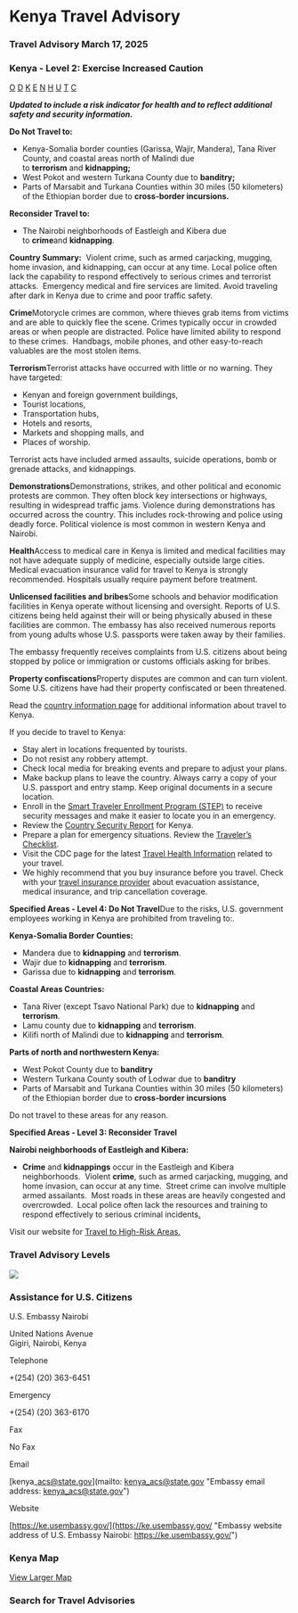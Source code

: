 # Kenya Travel Advisory

### Travel Advisory March 17, 2025

### Kenya - Level 2: Exercise Increased Caution

[O](javascript:void(0); "Tool Tip: Other")
[D](javascript:void(0); "Tool Tip: Wrongful Detention")
[K](javascript:void(0); "Tool Tip: Kidnap and Hostage")
[E](javascript:void(0); "Tool Tip: Event")
[N](javascript:void(0); "Tool Tip: Disaster")
[H](javascript:void(0); "Tool Tip: Health")
[U](javascript:void(0); "Tool Tip: Civil Unrest")
[T](javascript:void(0); "Tool Tip: Terrorism")
[C](javascript:void(0); "Tool Tip: Crimes")

***Updated to include a risk indicator for health and to reflect additional safety and security information.***

**Do Not Travel to:**

* Kenya-Somalia border counties (Garissa, Wajir, Mandera), Tana River County, and coastal areas north of Malindi due to **terrorism** and **kidnapping;**
* West Pokot and western Turkana County due to **banditry;**
* Parts of Marsabit and Turkana Counties within 30 miles (50 kilometers) of the Ethiopian border due to **cross-border incursions.**

**Reconsider Travel to:**

* The Nairobi neighborhoods of Eastleigh and Kibera due to **crime**and **kidnapping**.

**Country Summary:**  Violent crime, such as armed carjacking, mugging, home invasion, and kidnapping, can occur at any time. Local police often lack the capability to respond effectively to serious crimes and terrorist attacks.  Emergency medical and fire services are limited. Avoid traveling after dark in Kenya due to crime and poor traffic safety.

**Crime**Motorycle crimes are common, where thieves grab items from victims and are able to quickly flee the scene. Crimes typically occur in crowded areas or when people are distracted. Police have limited ability to respond to these crimes.  Handbags, mobile phones, and other easy-to-reach valuables are the most stolen items.

**Terrorism**Terrorist attacks have occurred with little or no warning. They have targeted:

* Kenyan and foreign government buildings,
* Tourist locations,
* Transportation hubs,
* Hotels and resorts,
* Markets and shopping malls, and
* Places of worship.

Terrorist acts have included armed assaults, suicide operations, bomb or grenade attacks, and kidnappings.

**Demonstrations**Demonstrations, strikes, and other political and economic protests are common. They often block key intersections or highways, resulting in widespread traffic jams. Violence during demonstrations has occurred across the country. This includes rock-throwing and police using deadly force. Political violence is most common in western Kenya and Nairobi.

**Health**Access to medical care in Kenya is limited and medical facilities may not have adequate supply of medicine, especially outside large cities. Medical evacuation insurance valid for travel to Kenya is strongly recommended. Hospitals usually require payment before treatment.

**Unlicensed facilities and bribes**Some schools and behavior modification facilities in Kenya operate without licensing and oversight. Reports of U.S. citizens being held against their will or being physically abused in these facilities are common. The embassy has also received numerous reports from young adults whose U.S. passports were taken away by their families.

The embassy frequently receives complaints from U.S. citizens about being stopped by police or immigration or customs officials asking for bribes.

**Property confiscations**Property disputes are common and can turn violent. Some U.S. citizens have had their property confiscated or been threatened.

Read the [country information page](https://travel.state.gov/content/travel/en/international-travel/International-Travel-Country-Information-Pages/Kenya.html) for additional information about travel to Kenya.

If you decide to travel to Kenya:

* Stay alert in locations frequented by tourists.
* Do not resist any robbery attempt.
* Check local media for breaking events and prepare to adjust your plans.
* Make backup plans to leave the country. Always carry a copy of your U.S. passport and entry stamp. Keep original documents in a secure location.
* Enroll in the [Smart Traveler Enrollment Program (STEP)](https://step.state.gov/step/) to receive security messages and make it easier to locate you in an emergency.
* Review the [Country Security Report](https://www.osac.gov/Content/Report/aea705ea-eea4-4195-aa33-1c3b31c1fdd3) for Kenya.
* Prepare a plan for emergency situations. Review the [Traveler’s Checklist](https://travel.state.gov/content/travel/en/international-travel/before-you-go/travelers-checklist.html#_blank).
* Visit the CDC page for the latest [Travel Health Information](https://wwwnc.cdc.gov/travel/destinations/traveler/none/kenya?s_cid=ncezid-dgmq-travel-single-001) related to your travel.
* We highly recommend that you buy insurance before you travel. Check with your [travel insurance provider](https://travel.state.gov/content/travel/en/international-travel/before-you-go/your-health-abroad/Insurance_Coverage_Overseas.html) about evacuation assistance, medical insurance, and trip cancellation coverage.

**Specified Areas - Level 4: Do Not Travel**Due to the risks, U.S. government employees working in Kenya are prohibited from traveling to:.

**Kenya-Somalia Border Counties:**

* Mandera due to **kidnapping** and **terrorism**.
* Wajir due to **kidnapping** and **terrorism**.
* Garissa due to **kidnapping** and **terrorism**.

**Coastal Areas Countries:**

* Tana River (except Tsavo National Park) due to **kidnapping** and **terrorism**.
* Lamu county due to **kidnapping** and **terrorism**.
* Kilifi north of Malindi due to **kidnapping** and **terrorism**.

**Parts of north and northwestern Kenya:**

* West Pokot County due to **banditry**
* Western Turkana County south of Lodwar due to **banditry**
* Parts of Marsabit and Turkana Counties within 30 miles (50 kilometers) of the Ethiopian border due to **cross-border incursions**

Do not travel to these areas for any reason.

**Specified Areas - Level 3: Reconsider Travel**

**Nairobi neighborhoods of Eastleigh and Kibera:**

* **Crime** and **kidnappings** occur in the Eastleigh and Kibera neighborhoods.  Violent **crime**, such as armed carjacking, mugging, and home invasion, can occur at any time.  Street crime can involve multiple armed assailants.  Most roads in these areas are heavily congested and overcrowded.  Local police often lack the resources and training to respond effectively to serious criminal incidents[.](https://travel.state.gov/content/travel/en/international-travel/before-you-go/travelers-with-special-considerations/high-risk-travelers.html)

Visit our website for [Travel to High-Risk Areas.](https://travel.state.gov/content/travel/en/international-travel/before-you-go/travelers-with-special-considerations/high-risk-travelers.html)

### Travel Advisory Levels

[![](/content/dam/NEWTravelAssets/images/travel-levelv2.svg)](/content/travel/en/international-travel/before-you-go/about-our-new-products.html "Travel Advisory Levels")

### Assistance for U.S. Citizens

U.S. Embassy Nairobi

United Nations Avenue  
Gigiri, Nairobi, Kenya

Telephone

+(254) (20) 363-6451

Emergency

+(254) (20) 363-6170

Fax

No Fax

Email

[kenya\_acs@state.gov](mailto: kenya_acs@state.gov "Embassy email address: kenya_acs@state.gov")

Website

[https://ke.usembassy.gov/](https://ke.usembassy.gov/ "Embassy website address of U.S. Embassy Nairobi: https://ke.usembassy.gov/")

### Kenya Map

[View Larger Map](https://travelmaps.state.gov/TSGMap/?extent=29.654598779,-5.737490984,48.707005745,5.406295724 "Map of Kenya")



### Search for Travel Advisories